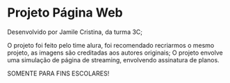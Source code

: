 # Projeto Página Web

Desenvolvido por Jamile Cristina, da turma 3C;

O projeto foi feito pelo time alura, foi recomendado recriarmos o mesmo projeto, as imagens são creditadas aos autores originais;
O projeto envolve uma simulação de página de streaming, envolvendo assinatura de planos.

SOMENTE PARA FINS ESCOLARES!
